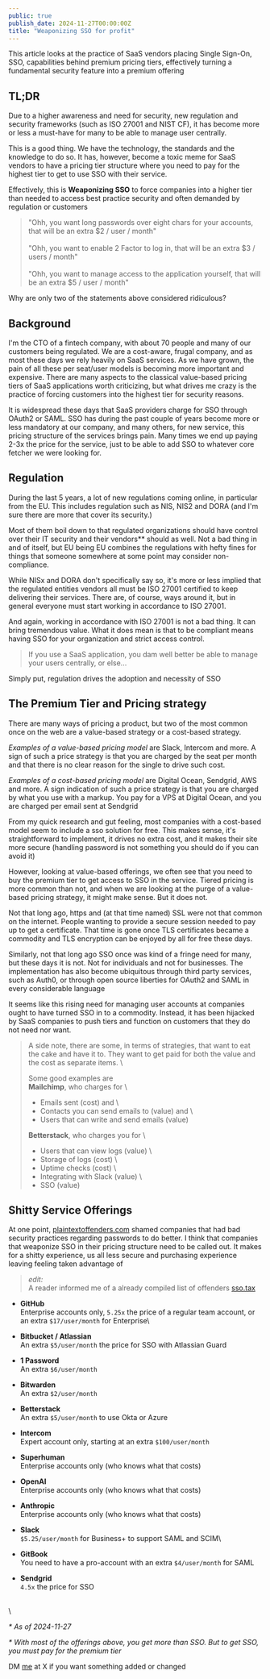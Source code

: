 ```yaml
---
public: true
publish_date: 2024-11-27T00:00:00Z
title: "Weaponizing SSO for profit"
---
```


This article looks at the practice of SaaS vendors placing Single Sign-On,
SSO, capabilities behind premium pricing tiers,
effectively turning a fundamental security feature into a premium offering

## TL;DR

Due to a higher awareness and need for security, new regulation and security frameworks (such as ISO 27001 and NIST CF),
it has become more or less a must-have for many to be able to manage user centrally.

This is a good thing. We have the technology, the standards and the knowledge to do so. It has, however, become a toxic
meme for SaaS vendors to have a pricing tier structure where you need to pay for the highest tier to get to use SSO with
their service.

Effectively, this is **Weaponizing SSO** to force companies into a higher tier than needed to access best practice
security and often demanded by regulation or customers

> "Ohh, you want long passwords over eight chars for your accounts, that will be an extra $2 / user / month" \
> \
> "Ohh, you want to enable 2 Factor to log in, that will be an extra $3 / users / month" \
> \
> "Ohh, you want to manage access to the application yourself, that will be an extra $5 / user / month"

Why are only two of the statements above considered ridiculous?

## Background

I'm the CTO of a fintech company, with about 70 people and many of our customers being regulated. We are a cost-aware,
frugal company, and as most these days we rely heavily on SaaS services. As we have grown, the pain of all these per
seat/user models is becoming more important and expensive. There are many aspects to the classical value-based pricing
tiers of SaaS applications worth criticizing,
but what drives me crazy is the practice of forcing customers into the highest tier for security reasons.

It is widespread these days that SaaS providers charge for SSO through OAuth2 or SAML.
SSO has during the past couple of years become more or less mandatory at our company,
and many others, for new service, this pricing structure of the services brings pain.
Many times we end up paying 2-3x the price for the service, just to be able to add SSO to whatever core fetcher we were
looking for.

## Regulation

During the last 5 years, a lot of new regulations coming online, in particular from the EU.
This includes regulation such as NIS, NIS2 and DORA (and I'm sure there are more that cover its security.)

Most of them boil down to that regulated organizations should have control over their IT security and their vendors**
should as well. Not a bad thing in and of itself, but EU being EU combines the regulations with hefty fines for things
that someone somewhere at some point may consider non-compliance.

While NISx and DORA don't specifically say so, it's more or less implied that the regulated entities vendors all must be
ISO 27001 certified to keep delivering their services. There are, of course, ways around it, but in general everyone
must start working in accordance to ISO 27001.

And again, working in accordance with ISO 27001 is not a bad thing. It can bring tremendous value. What it does mean is
that to be compliant means having SSO for your organization and strict access control.

> If you use a SaaS application, you dam well better be able to manage your users centrally, or else...

Simply put, regulation drives the adoption and necessity of SSO

## The Premium Tier and Pricing strategy

There are many ways of pricing a product, but two of the most common once on the web are a value-based strategy or a
cost-based strategy.

_Examples of a value-based pricing model_ are Slack, Intercom and more. A sign of such a price strategy is that you are
charged by the seat per month and that there is no clear reason for the single to drive such cost.

_Examples of a cost-based pricing model_ are Digital Ocean, Sendgrid, AWS and more. A sign indication of such a price
strategy is that you are charged by what you use with a markup. You pay for a VPS at Digital Ocean, and you are charged
per email sent at Sendgrid

From my quick research and gut feeling, most companies with a cost-based model seem to include a sso solution for free.
This makes sense, it's straightforward to implement, it drives no extra cost, and it makes their site more secure 
(handling password is not something you should do if you can avoid it)

However, looking at value-based offerings, we often see that you need to buy the premium tier to get access to SSO in
the service. Tiered pricing is more common than not, and when we are looking at the purge of a value-based pricing
strategy, it might make sense. But it does not.

Not that long ago, https and (at that time named) SSL were not that common on the internet. People wanting to provide a
secure session needed to pay up to get a certificate. That time is gone once TLS certificates became a commodity and TLS
encryption can be enjoyed by all for free these days.

Similarly, not that long ago SSO once was kind of a fringe need for many, but these days it is not. Not for individuals
and not for businesses. The implementation has also become ubiquitous through third party services, such as Auth0, or
through open source liberties for OAuth2 and SAML in every considerable language

It seems like this rising need for managing user accounts at companies ought to have turned SSO in to a commodity.
Instead, it has been hijacked by SaaS companies to push tiers and function on customers that they do not need nor want.

> A side note, there are some, in terms of strategies, that want to eat the cake and have it to. They want to get paid
> for both the value and the cost as separate items. \
>
> Some good examples are
> \
> **Mailchimp**, who charges for \
> - Emails sent (cost) and \
> - Contacts you can send emails to (value) and \
> - Users that can write and send emails (value)
>
> **Betterstack**, who charges you for \
> - Users that can view logs (value) \
> - Storage of logs (cost) \
> - Uptime checks (cost) \
> - Integrating with Slack (value) \
> - SSO (value)

## Shitty Service Offerings

At one point, [plaintextoffenders.com](https://plaintextoffenders.com) shamed companies that had bad security practices
regarding passwords to do better. I think that companies that weaponize SSO in their pricing structure need to be called
out. It makes for a shitty experience, us all less secure and purchasing experience leaving feeling taken advantage of


> _edit:_ \
> A reader informed me of a already compiled list of offenders [sso.tax](https://sso.tax/) 


- **GitHub** \
  Enterprise accounts only, `5.25x` the price of a regular team account, or an extra `$17/user/month` for Enterprise\

- **Bitbucket / Atlassian** \
  An extra `$5/user/month` the price for SSO with Atlassian Guard

- **1 Password**\
  An extra `$6/user/month`

- **Bitwarden**\
  An extra `$2/user/month`

- **Betterstack**\
  An extra `$5/user/month` to use Okta or Azure

- **Intercom**\
  Expert account only, starting at an extra `$100/user/month`

- **Superhuman**\
  Enterprise accounts only (who knows what that costs)

- **OpenAI**\
  Enterprise accounts only (who knows what that costs)

- **Anthropic**\
  Enterprise accounts only (who knows what that costs)

- **Slack**\
  `$5.25/user/month` for Business+ to support SAML and SCIM\

- **GitBook**\
  You need to have a pro-account with an extra `$4/user/month` for SAML

- **Sendgrid**\
  `4.5x` the price for SSO

 \
 \

_\* As of 2024-11-27_

_\* With most of the offerings above, you get more than SSO. But to get SSO, you must pay for the premium tier_

DM [me](https://x.com/c_r_holm) at X if you want something added or changed